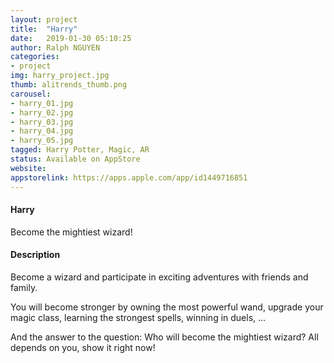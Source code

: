 ```yaml
---
layout: project
title:  "Harry"
date:   2019-01-30 05:10:25
author: Ralph NGUYEN
categories:
- project
img: harry_project.jpg
thumb: alitrends_thumb.png
carousel:
- harry_01.jpg
- harry_02.jpg
- harry_03.jpg
- harry_04.jpg
- harry_05.jpg
tagged: Harry Potter, Magic, AR
status: Available on AppStore
website:
appstorelink: https://apps.apple.com/app/id1449716851
---
```

#### Harry
Become the mightiest wizard!

#### Description
Become a wizard and participate in exciting adventures with friends and family.

You will become stronger by owning the most powerful wand, upgrade your magic class, learning the strongest spells, winning in duels, ...

And the answer to the question: Who will become the mightiest wizard? All depends on you, show it right now!

